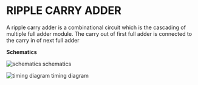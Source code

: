 # RIPPLE CARRY ADDER

A ripple carry adder is a combinational circuit which is the cascading of multiple full adder module. The carry out of first full adder is connected to the carry in of next full adder



__Schematics__


![schematics](https://user-images.githubusercontent.com/96820094/221408340-050ab818-0799-4dd4-9159-fe6de0d40f9f.png)
schematics

![timing diagram](https://user-images.githubusercontent.com/96820094/221408350-0d0236fc-fadc-4aec-9f73-751447ab0c72.png)
timing diagram
